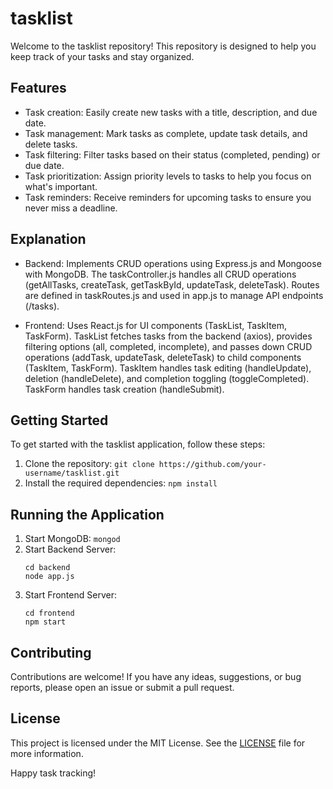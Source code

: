 # tasklist

Welcome to the tasklist repository! This repository is designed to help you keep track of your tasks and stay organized. 

## Features

- Task creation: Easily create new tasks with a title, description, and due date.
- Task management: Mark tasks as complete, update task details, and delete tasks.
- Task filtering: Filter tasks based on their status (completed, pending) or due date.
- Task prioritization: Assign priority levels to tasks to help you focus on what's important.
- Task reminders: Receive reminders for upcoming tasks to ensure you never miss a deadline.

## Explanation

- Backend: Implements CRUD operations using Express.js and Mongoose with MongoDB. The taskController.js handles all CRUD operations (getAllTasks, createTask, getTaskById, updateTask, deleteTask). Routes are defined in taskRoutes.js and used in app.js to manage API endpoints (/tasks).

- Frontend: Uses React.js for UI components (TaskList, TaskItem, TaskForm). TaskList fetches tasks from the backend (axios), provides filtering options (all, completed, incomplete), and passes down CRUD operations (addTask, updateTask, deleteTask) to child components (TaskItem, TaskForm). TaskItem handles task editing (handleUpdate), deletion (handleDelete), and completion toggling (toggleCompleted). TaskForm handles task creation (handleSubmit).

## Getting Started

To get started with the tasklist application, follow these steps:

1. Clone the repository: `git clone https://github.com/your-username/tasklist.git`
2. Install the required dependencies: `npm install`

## Running the Application

1. Start MongoDB: `mongod`
2. Start Backend Server: 
    ```
    cd backend
    node app.js
    ```
3. Start Frontend Server:
    ```
    cd frontend
    npm start
    ```

## Contributing

Contributions are welcome! If you have any ideas, suggestions, or bug reports, please open an issue or submit a pull request. 

## License

This project is licensed under the MIT License. See the [LICENSE](LICENSE) file for more information.

Happy task tracking!
